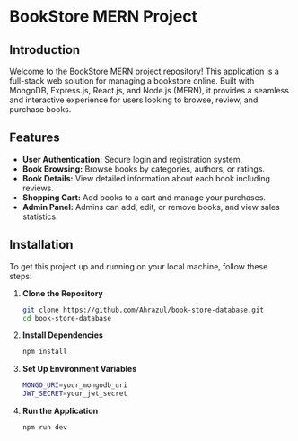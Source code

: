 # BookStore MERN Project

## Introduction

Welcome to the BookStore MERN project repository! This application is a full-stack web solution for managing a bookstore online. Built with MongoDB, Express.js, React.js, and Node.js (MERN), it provides a seamless and interactive experience for users looking to browse, review, and purchase books.

## Features

- **User Authentication:** Secure login and registration system.
- **Book Browsing:** Browse books by categories, authors, or ratings.
- **Book Details:** View detailed information about each book including reviews.
- **Shopping Cart:** Add books to a cart and manage your purchases.
- **Admin Panel:** Admins can add, edit, or remove books, and view sales statistics.

## Installation

To get this project up and running on your local machine, follow these steps:

1. **Clone the Repository**
   
   ```bash
   git clone https://github.com/Ahrazul/book-store-database.git
   cd book-store-database

2. **Install Dependencies**
   
   ```bash
   npm install

3. **Set Up Environment Variables**
   
   ```bash
   MONGO_URI=your_mongodb_uri
   JWT_SECRET=your_jwt_secret

4. **Run the Application**
   
   ```bash
   npm run dev


